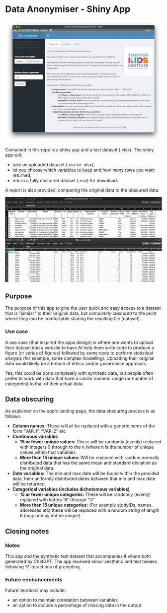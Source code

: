 # Data Anonymiser - Shiny App

![](./www/app_preview.png)

Contained in this repo is a shiny app and a test dataset (.xlsx). The shiny app will:

- take an uploaded dataset (.csv or .xlsx), 
- let you choose which variables to keep and how many rows you want returned,
- return a fully obscured dataset (.csv) for download.

A report is also provided, comparing the original data to the obscured data.

![](./www/example_img.png)

## Purpose

The purpose of this app to give the user quick and easy access to a dataset that is "similar" to their original data, but *completely obscured* to the point where they can be comfortable sharing the resulting file (dataset).

### Use case

A use case (that inspired the apps design) is where one wants to upload their dataset into a website to have AI help them write code to produce a figure (or series of figures) followed by some code to perform statistical analysis (for example, some complex modelling). Uploading their original data would likely be a breach of ethics and/or governance approvals. 

Yes, this could be done completely with synthetic data, but people often prefer to work with data that have a similar numeric range (or number of categories) to that of their actual data.

## Data obscuring

As explained on the app's landing page, the data obscuring process is as follows:

- **Column names:** These will all be replaced with a generic name of the form “VAR_1”, “VAR_2” etc
- **Continuous variables**
  - **15 or fewer unique values:** These will be randomly (evenly) replaced with integers 0 through to the n (where n is the number of unique values within that variable).
  - **More than 15 unique values:** Will be replaced with random normally distributed data that has the same mean and standard deviation as the original data.
- **Date variables:** The min and max date will be found within the provided data, then uniformly distributed dates between that min and max date will be returned.
- **Categorical variables (includes dichotomous variables)**
  - **15 or fewer unique categories:** These will be randomly (evenly) replaced with letters “A” through "O"
  - **More than 15 unique categories:** (For example studyIDs, names, addresses etc) these will be replaced with a random string of length 6 (may or may not be unique).

## Closing notes

### Notes

This app and the synthetic test dataset that accompanies it where both generated by ChatGPT. The app received minor aesthetic and text tweaks following 17 iteractions of prompting.

### Future enchancements

Future iterations may include:

- an option to maintain correlation between variables
- an option to include a percentage of missing data in the output